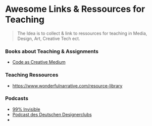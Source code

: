 # Awesome Links & Ressources for Teaching
> The Idea is to collect & link to ressources for teaching in Media, Design, Art, Creative Tech ect.


### Books about Teaching & Assignments
- [Code as Creative Medium](https://mitpress.mit.edu/9780262542043/code-as-creative-medium/)

### Teaching Ressources
- https://www.wonderfulnarrative.com/resource-library

### Podcasts 
- [99% Invisible](https://99percentinvisible.org/)
- [Podcast des Deutschen Designerclubs](https://www.ddc.de/de/magazin/ddcast.php)
- 
